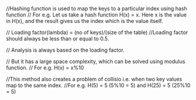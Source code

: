 //Hashing function is used to map the keys to a particular index using hash function 
// For e.g. Let us take a hash function H(x) = x. Here x is the value in H(x), and the result gives us the index which is the value itself.


// Loading factor(lambda) = (no of keys)/(size of the table)
//Loading factor should always be less than or equal to 0.5.

// Analysis is always based on the loading factor.


// But it has a large space complexity, which can be solved using modulus function.
// For e.g. H(x) = x%10

//This method also creates a problem of collisio i.e. when two key values map to the same index.
//For e.g. H(5) = 5 (5%10 = 5) and H(25) = 5 (25%10 = 5)